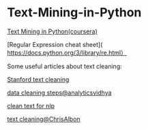 # Text-Mining-in-Python
[Text Mining in Python(coursera)](https://www.coursera.org/learn/python-text-mining/lecture/MeheH/handling-text-in-python)

[Regular Expression cheat sheet]( https://docs.python.org/3/library/re.html）

Some useful articles about text cleaning:

[Stanford text cleaning](https://stanford.edu/~rjweiss/public_html/IRiSS2013/text2/notebooks/cleaningtext.html)

[data cleaning steps@analyticsvidhya ](https://www.analyticsvidhya.com/blog/2014/11/text-data-cleaning-steps-python/)

[clean text for nlp](http://ieva.rocks/2016/08/07/cleaning-text-for-nlp/)

[text cleaning@ChrisAlbon](https://chrisalbon.com/python/cleaning_text.html)

